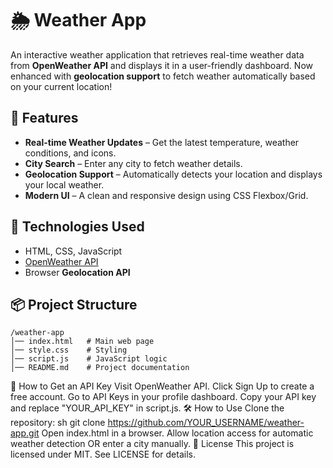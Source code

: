 # 🌦️ Weather App

An interactive weather application that retrieves real-time weather data from **OpenWeather API** and displays it in a user-friendly dashboard. Now enhanced with **geolocation support** to fetch weather automatically based on your current location!

## 🚀 Features

- **Real-time Weather Updates** – Get the latest temperature, weather conditions, and icons.
- **City Search** – Enter any city to fetch weather details.
- **Geolocation Support** – Automatically detects your location and displays your local weather.
- **Modern UI** – A clean and responsive design using CSS Flexbox/Grid.

## 🔧 Technologies Used

- HTML, CSS, JavaScript
- [OpenWeather API](https://openweathermap.org/)
- Browser **Geolocation API**

## 📦 Project Structure

```plaintext
/weather-app
│── index.html   # Main web page
│── style.css    # Styling
│── script.js    # JavaScript logic
│── README.md    # Project documentation
```
🔑 How to Get an API Key
Visit OpenWeather API.
Click Sign Up to create a free account.
Go to API Keys in your profile dashboard.
Copy your API key and replace "YOUR_API_KEY" in script.js.
🛠️ How to Use
Clone the repository:
sh
git clone https://github.com/YOUR_USERNAME/weather-app.git
Open index.html in a browser.
Allow location access for automatic weather detection OR enter a city manually.
📜 License
This project is licensed under MIT. See LICENSE for details.
